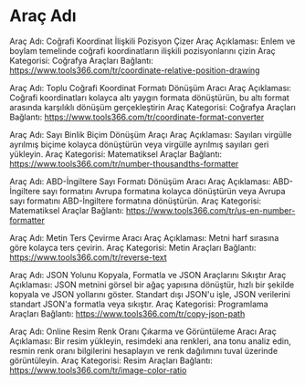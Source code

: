 # Araç Adı

Araç Adı: Coğrafi Koordinat İlişkili Pozisyon Çizer
Araç Açıklaması: Enlem ve boylam temelinde coğrafi koordinatların ilişkili pozisyonlarını çizin
Araç Kategorisi: Coğrafya Araçları
Bağlantı: https://www.tools366.com/tr/coordinate-relative-position-drawing

Araç Adı: Toplu Coğrafi Koordinat Formatı Dönüşüm Aracı
Araç Açıklaması: Coğrafi koordinatları kolayca altı yaygın formata dönüştürün, bu altı format arasında karşılıklı dönüşüm gerçekleştirin
Araç Kategorisi: Coğrafya Araçları
Bağlantı: https://www.tools366.com/tr/coordinate-format-converter

Araç Adı: Sayı Binlik Biçim Dönüşüm Araçı
Araç Açıklaması: Sayıları virgülle ayrılmış biçime kolayca dönüştürün veya virgülle ayrılmış sayıları geri yükleyin.
Araç Kategorisi: Matematiksel Araçlar
Bağlantı: https://www.tools366.com/tr/number-thousandths-formatter

Araç Adı: ABD-İngiltere Sayı Formatı Dönüşüm Aracı
Araç Açıklaması: ABD-İngiltere sayı formatını Avrupa formatına kolayca dönüştürün veya Avrupa sayı formatını ABD-İngiltere formatına dönüştürün.
Araç Kategorisi: Matematiksel Araçlar
Bağlantı: https://www.tools366.com/tr/us-en-number-formatter

Araç Adı: Metin Ters Çevirme Aracı
Araç Açıklaması: Metni harf sırasına göre kolayca ters çevirin.
Araç Kategorisi: Metin Araçları
Bağlantı: https://www.tools366.com/tr/reverse-text

Araç Adı: JSON Yolunu Kopyala, Formatla ve JSON Araçlarını Sıkıştır
Araç Açıklaması: JSON metnini görsel bir ağaç yapısına dönüştür, hızlı bir şekilde kopyala ve JSON yollarını göster. Standart dışı JSON'u işle, JSON verilerini standart JSON'a formatla veya sıkıştır.
Araç Kategorisi: Programlama Araçları
Bağlantı: https://www.tools366.com/tr/copy-json-path

Araç Adı: Online Resim Renk Oranı Çıkarma ve Görüntüleme Aracı
Araç Açıklaması: Bir resim yükleyin, resimdeki ana renkleri, ana tonu analiz edin, resmin renk oranı bilgilerini hesaplayın ve renk dağılımını tuval üzerinde görüntüleyin.
Araç Kategorisi: Resim Araçları
Bağlantı: https://www.tools366.com/tr/image-color-ratio

